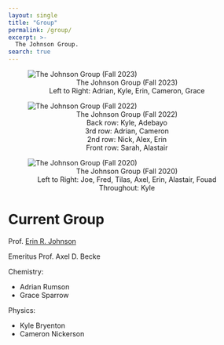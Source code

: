 ```yaml
---
layout: single
title: "Group"
permalink: /group/
excerpt: >-
  The Johnson Group.
search: true
---
```


<figure style="width: 80%" class="align-center">
  <img src="{{ site.url }}{{ site.baseurl }}/assets/GroupPhoto2023.png" alt="The Johnson Group (Fall 2023)">
  <figcaption style="text-align: center"> The Johnson Group (Fall 2023) <br> Left to Right: Adrian, Kyle, Erin, Cameron, Grace</figcaption>
</figure>

<figure style="width: 80%" class="align-center">
  <img src="{{ site.url }}{{ site.baseurl }}/assets/GroupPhoto2022.jpg" alt="The Johnson Group (Fall 2022)">
  <figcaption style="text-align: center"> The Johnson Group (Fall 2022) <br> Back row: Kyle, Adebayo <br> 3rd row: Adrian, Cameron <br> 2nd row: Nick, Alex, Erin <br> Front row: Sarah, Alastair</figcaption>
</figure>

<figure style="width: 80%" class="align-center">
  <img src="{{ site.url }}{{ site.baseurl }}/assets/GroupPhoto2020_edited.png" alt="The Johnson Group (Fall 2020)">
  <figcaption style="text-align: center"> The Johnson Group (Fall 2020) <br> Left to Right: Joe, Fred, Tilas, Axel, Erin, Alastair, Fouad <br> Throughout: Kyle </figcaption>
</figure>

# Current Group

Prof. [Erin R. Johnson](https://erin-r-johnson.github.io/contact/)

Emeritus Prof. Axel D. Becke

Chemistry:
* Adrian Rumson
* Grace Sparrow

Physics:
* Kyle Bryenton
* Cameron Nickerson

